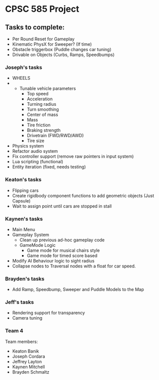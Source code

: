 # CPSC 585 Project
## Tasks to complete:
- Per Round Reset for Gameplay
- Kinematic PhysX for Sweeper? (If time)
- Obstacle triggerbox (Puddle changes car tuning)
- Drivable on Objects (Curbs, Ramps, Speedbumps)

### Joseph's tasks
- WHEELS
- - Tunable vehicle parameters
	- Top speed
	- Acceleration
	- Turning radius
	- Turn smoothing
	- Center of mass
	- Mass
	- Tire friction
	- Braking strength
	- Drivetrain (FWD/RWD/AWD)
	- Tire size
- Physics system
- Refactor audio system
- Fix controller support (remove raw pointers in input system)
- Lua scripting (functional)
- Entity iteration (fixed, needs testing)


### Keaton's tasks
- Flipping cars
- Create rigidbody component functions to add geometric objects (Just Capsule)
- Wait to assign point until cars are stopped in stall

### Kaynen's tasks
- Main Menu
- Gameplay System
	- Clean up previous ad-hoc gameplay code
	- GameMode Logic
		- Game mode for musical chairs style
		- Game mode for timed score based
- Modify AI Behaviour logic to sight radius
- Collapse nodes to Traversal nodes with a float for car speed.


### Brayden's tasks
- Add Ramp, Speedbump, Sweeper and Puddle Models to the Map


### Jeff's tasks
- Rendering support for transparency
- Camera tuning


### Team 4

Team members:
- Keaton Banik
- Joseph Cordara
- Jeffrey Layton
- Kaynen Mitchell
- Brayden Schmaltz
